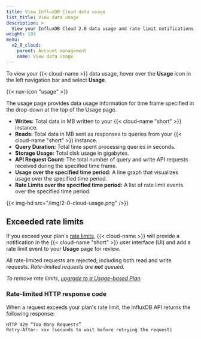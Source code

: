 ```yaml
---
title: View InfluxDB Cloud data usage
list_title: View data usage
description: >
  View your InfluxDB Cloud 2.0 data usage and rate limit notifications.
weight: 103
menu:
  v2_0_cloud:
    parent: Account management
    name: View data usage
---
```


To view your {{< cloud-name >}} data usage, hover over the **Usage** icon in the
left navigation bar and select **Usage**.

{{< nav-icon "usage" >}}

The usage page provides data usage information for time frame specified in the
drop-down at the top of the Usage page.

- **Writes:** Total data in MB written to your {{< cloud-name "short" >}} instance.
- **Reads:** Total data in MB sent as responses to queries from your {{< cloud-name "short" >}} instance.
- **Query Duration:** Total time spent processing queries in seconds.
- **Storage Usage:** Total disk usage in gigabytes.
- **API Request Count:** The total number of query and write API requests received
  during the specified time frame.
- **Usage over the specified time period:** A line graph that visualizes usage over the specified time period.
- **Rate Limits over the specified time period:** A list of rate limit events over
  the specified time period.

{{< img-hd src="/img/2-0-cloud-usage.png" />}}

## Exceeded rate limits
If you exceed your plan's [rate limits](/v2.0/cloud/pricing-plans/), {{< cloud-name >}}
will provide a notification in the {{< cloud-name "short" >}} user interface (UI)
and add a rate limit event to your **Usage** page for review.

All rate-limited requests are rejected; including both read and write requests.
_Rate-limited requests are **not** queued._

_To remove rate limits, [upgrade to a Usage-based Plan](/v2.0/cloud/account-management/upgrade-to-usage-based-plan/)._

### Rate-limited HTTP response code
When a request exceeds your plan's rate limit, the InfluxDB API returns the following response:

```
HTTP 429 “Too Many Requests”
Retry-After: xxx (seconds to wait before retrying the request)
```
